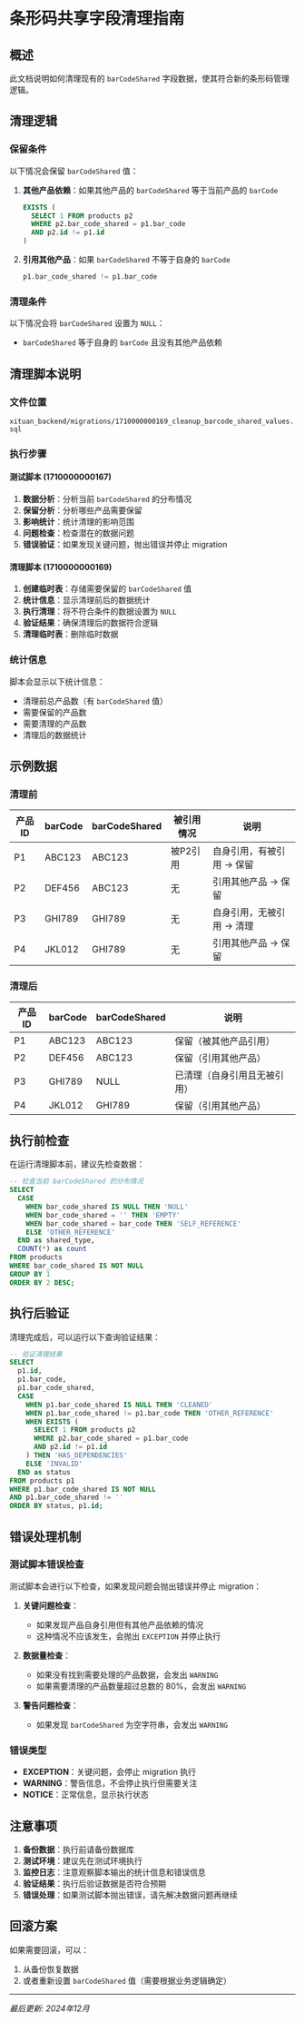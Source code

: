 # 条形码共享字段清理指南

## 概述

此文档说明如何清理现有的 `barCodeShared` 字段数据，使其符合新的条形码管理逻辑。

## 清理逻辑

### 保留条件

以下情况会保留 `barCodeShared` 值：

1. **其他产品依赖**：如果其他产品的 `barCodeShared` 等于当前产品的 `barCode`
   ```sql
   EXISTS (
     SELECT 1 FROM products p2 
     WHERE p2.bar_code_shared = p1.bar_code 
     AND p2.id != p1.id
   )
   ```

2. **引用其他产品**：如果 `barCodeShared` 不等于自身的 `barCode`
   ```sql
   p1.bar_code_shared != p1.bar_code
   ```

### 清理条件

以下情况会将 `barCodeShared` 设置为 `NULL`：

- `barCodeShared` 等于自身的 `barCode` 且没有其他产品依赖

## 清理脚本说明

### 文件位置
`xituan_backend/migrations/1710000000169_cleanup_barcode_shared_values.sql`

### 执行步骤

#### 测试脚本 (1710000000167)
1. **数据分析**：分析当前 `barCodeShared` 的分布情况
2. **保留分析**：分析哪些产品需要保留
3. **影响统计**：统计清理的影响范围
4. **问题检查**：检查潜在的数据问题
5. **错误验证**：如果发现关键问题，抛出错误并停止 migration

#### 清理脚本 (1710000000169)
1. **创建临时表**：存储需要保留的 `barCodeShared` 值
2. **统计信息**：显示清理前后的数据统计
3. **执行清理**：将不符合条件的数据设置为 `NULL`
4. **验证结果**：确保清理后的数据符合逻辑
5. **清理临时表**：删除临时数据

### 统计信息

脚本会显示以下统计信息：

- 清理前总产品数（有 `barCodeShared` 值）
- 需要保留的产品数
- 需要清理的产品数
- 清理后的数据统计

## 示例数据

### 清理前

| 产品ID | barCode | barCodeShared | 被引用情况 | 说明 |
|--------|---------|---------------|------------|------|
| P1 | ABC123 | ABC123 | 被P2引用 | 自身引用，有被引用 → 保留 |
| P2 | DEF456 | ABC123 | 无 | 引用其他产品 → 保留 |
| P3 | GHI789 | GHI789 | 无 | 自身引用，无被引用 → 清理 |
| P4 | JKL012 | GHI789 | 无 | 引用其他产品 → 保留 |

### 清理后

| 产品ID | barCode | barCodeShared | 说明 |
|--------|---------|---------------|------|
| P1 | ABC123 | ABC123 | 保留（被其他产品引用） |
| P2 | DEF456 | ABC123 | 保留（引用其他产品） |
| P3 | GHI789 | NULL | 已清理（自身引用且无被引用） |
| P4 | JKL012 | GHI789 | 保留（引用其他产品） |

## 执行前检查

在运行清理脚本前，建议先检查数据：

```sql
-- 检查当前 barCodeShared 的分布情况
SELECT 
  CASE 
    WHEN bar_code_shared IS NULL THEN 'NULL'
    WHEN bar_code_shared = '' THEN 'EMPTY'
    WHEN bar_code_shared = bar_code THEN 'SELF_REFERENCE'
    ELSE 'OTHER_REFERENCE'
  END as shared_type,
  COUNT(*) as count
FROM products 
WHERE bar_code_shared IS NOT NULL 
GROUP BY 1
ORDER BY 2 DESC;
```

## 执行后验证

清理完成后，可以运行以下查询验证结果：

```sql
-- 验证清理结果
SELECT 
  p1.id,
  p1.bar_code,
  p1.bar_code_shared,
  CASE 
    WHEN p1.bar_code_shared IS NULL THEN 'CLEANED'
    WHEN p1.bar_code_shared != p1.bar_code THEN 'OTHER_REFERENCE'
    WHEN EXISTS (
      SELECT 1 FROM products p2 
      WHERE p2.bar_code_shared = p1.bar_code 
      AND p2.id != p1.id
    ) THEN 'HAS_DEPENDENCIES'
    ELSE 'INVALID'
  END as status
FROM products p1
WHERE p1.bar_code_shared IS NOT NULL 
AND p1.bar_code_shared != ''
ORDER BY status, p1.id;
```

## 错误处理机制

### 测试脚本错误检查

测试脚本会进行以下检查，如果发现问题会抛出错误并停止 migration：

1. **关键问题检查**：
   - 如果发现产品自身引用但有其他产品依赖的情况
   - 这种情况不应该发生，会抛出 `EXCEPTION` 并停止执行

2. **数据量检查**：
   - 如果没有找到需要处理的产品数据，会发出 `WARNING`
   - 如果需要清理的产品数量超过总数的 80%，会发出 `WARNING`

3. **警告问题检查**：
   - 如果发现 `barCodeShared` 为空字符串，会发出 `WARNING`

### 错误类型

- **EXCEPTION**：关键问题，会停止 migration 执行
- **WARNING**：警告信息，不会停止执行但需要关注
- **NOTICE**：正常信息，显示执行状态

## 注意事项

1. **备份数据**：执行前请备份数据库
2. **测试环境**：建议先在测试环境执行
3. **监控日志**：注意观察脚本输出的统计信息和错误信息
4. **验证结果**：执行后验证数据是否符合预期
5. **错误处理**：如果测试脚本抛出错误，请先解决数据问题再继续

## 回滚方案

如果需要回滚，可以：

1. 从备份恢复数据
2. 或者重新设置 `barCodeShared` 值（需要根据业务逻辑确定）

---

*最后更新: 2024年12月*
